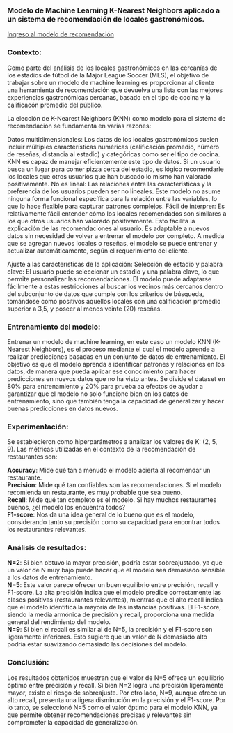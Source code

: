 ### Modelo de Machine Learning K-Nearest Neighbors aplicado a un sistema de recomendación de locales gastronómicos.

[Ingreso al modelo de recomendación](https://horizon-project-modelo-knn.streamlit.app/)

### Contexto: 
Como parte del análisis de los locales gastronómicos en las cercanías de los estadios de fútbol de la Major League Soccer (MLS), el objetivo de trabajar sobre un modelo de machine learning es proporcionar al cliente una herramienta de recomendación que devuelva una lista con las mejores experiencias gastronómicas cercanas, basado en el tipo de cocina y la calificacón promedio del público.

La elección de K-Nearest Neighbors (KNN) como modelo para el sistema de recomendación se fundamenta en varias razones:

Datos multidimensionales: Los datos de los locales gastronómicos suelen incluir múltiples características numéricas (calificación promedio, número de reseñas, distancia al estadio) y categóricas como ser el tipo de cocina. KNN es capaz de manejar eficientemente este tipo de datos. Si un usuario busca un lugar para comer pizza cerca del estadio, es lógico recomendarle los locales que otros usuarios que han buscado lo mismo han valorado positivamente.
No es lineal: Las relaciones entre las características y la preferencia de los usuarios pueden ser no lineales. Este modelo no asume ninguna forma funcional específica para la relación entre las variables, lo que lo hace flexible para capturar patrones complejos.
Fácil de interprer: Es relativamente fácil entender cómo los locales recomendados son similares a los que otros usuarios han valorado positivamente. Esto facilita la explicación de las recomendaciones al usuario.
Es adaptable a nuevos datos sin necesidad de volver a entrenar el modelo por completo. A medida que se agregan nuevos locales o reseñas, el modelo se puede entrenar y actualizar automáticamente, según el requerimiento del cliente.

Ajuste a las características de la aplicación:
Selección de estadio y palabra clave: El usuario puede seleccionar un estadio y una palabra clave, lo que permite personalizar las recomendaciones. El modelo puede adaptarse fácilmente a estas restricciones al buscar los vecinos más cercanos dentro del subconjunto de datos que cumple con los criterios de búsqueda, tomándose como positivos aquellos locales con una calificación promedio superior a 3,5, y poseer al menos veinte (20) reseñas.

### Entrenamiento del modelo:

Entrenar un modelo de machine learning, en este caso un modelo KNN (K-Nearest Neighbors), es el proceso mediante el cual el modelo aprende a realizar predicciones basadas en un conjunto de datos de entrenamiento. El objetivo es que el modelo aprenda a identificar patrones y relaciones en los datos, de manera que pueda aplicar ese conocimiento para hacer predicciones en nuevos datos que no ha visto antes.
Se divide el dataset en 80% para entrenamiento y 20% para prueba aa efectos de ayudar a garantizar que el modelo no solo funcione bien en los datos de entrenamiento, sino que también tenga la capacidad de generalizar y hacer buenas predicciones en datos nuevos.

### Experimentación:
Se establecieron como hiperparámetros a analizar los valores de K: (2, 5, 9).
Las métricas utilizadas en el contexto de la recomendación de restaurantes son:

**Accuracy**: Mide qué tan a menudo el modelo acierta al recomendar un restaurante.  
**Precision**: Mide qué tan confiables son las recomendaciones. Si el modelo recomienda un restaurante, es muy probable que sea bueno.  
**Recall**: Mide qué tan completo es el modelo. Si hay muchos restaurantes buenos, ¿el modelo los encuentra todos?    
**F1-score**: Nos da una idea general de lo bueno que es el modelo, considerando tanto su precisión como su capacidad para encontrar todos los restaurantes relevantes.  

### Análisis de resultados:
**N=2**: Si bien obtuvo la mayor precisión, podría estar sobreajustado, ya que un valor de N muy bajo puede hacer que el modelo sea demasiado sensible a los datos de entrenamiento.  
**N=5**: Este valor parece ofrecer un buen equilibrio entre precisión, recall y F1-score. La alta precisión indica que el modelo predice correctamente las clases positivas (restaurantes relevantes), mientras que el alto recall indica que el modelo identifica la mayoría de las instancias positivas. El F1-score, siendo la media armónica de precisión y recall, proporciona una medida general del rendimiento del modelo.  
**N=9**: Si bien el recall es similar al de N=5, la precisión y el F1-score son ligeramente inferiores. Esto sugiere que un valor de N demasiado alto podría estar suavizando demasiado las decisiones del modelo.  

### Conclusión:
Los resultados obtenidos muestran que el valor de N=5 ofrece un equilibrio óptimo entre precisión y recall. Si bien N=2 logra una precisión ligeramente mayor, existe el riesgo de sobreajuste. Por otro lado, N=9, aunque ofrece un alto recall, presenta una ligera disminución en la precisión y el F1-score. Por lo tanto, se seleccionó N=5 como el valor óptimo para el modelo KNN, ya que permite obtener recomendaciones precisas y relevantes sin comprometer la capacidad de generalización.
